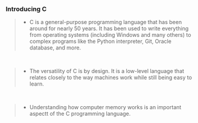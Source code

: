 ### Introducing C
> - C is a general-purpose programming language that has been around for nearly
    50 years. It has been used to write everything from operating systems
    (including Windows and many others) to complex programs like the Python
    interpreter, Git, Oracle database, and more.

<br />

> - The versatility of C is by design. It is a low-level language that relates
    closely to the way machines work while still being easy to learn.

<br />

> - Understanding how computer memory works is an important aspectt of the C
    programming language.


